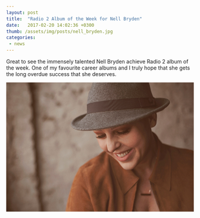 ```yaml
---
layout: post
title:  "Radio 2 Album of the Week for Nell Bryden"
date:   2017-02-20 14:02:36 +0300
thumb: /assets/img/posts/nell_bryden.jpg
categories:
 - news
---
```


Great to see the immensely talented Nell Bryden achieve Radio 2 album of the week. One of my favourite career albums and I truly hope that she gets the long overdue success that she deserves.

![Nell Bryden](/assets/img/posts/nell_bryden.jpg)
